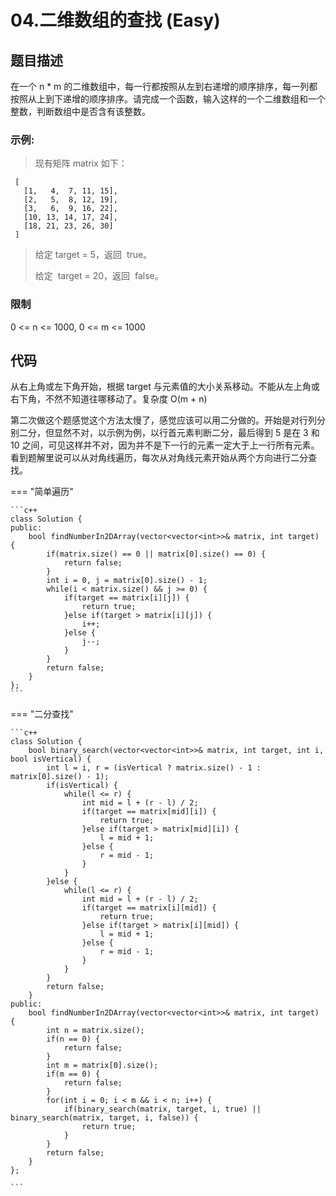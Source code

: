 # 04.二维数组的查找 (Easy)

## 题目描述

在一个 n \* m 的二维数组中，每一行都按照从左到右递增的顺序排序，每一列都按照从上到下递增的顺序排序。请完成一个函数，输入这样的一个二维数组和一个整数，判断数组中是否含有该整数。

### 示例:

> 现有矩阵 matrix 如下：

```
 [
   [1,   4,  7, 11, 15],
   [2,   5,  8, 12, 19],
   [3,   6,  9, 16, 22],
   [10, 13, 14, 17, 24],
   [18, 21, 23, 26, 30]
 ]
```

> 给定 target = 5，返回  true。
>
> 给定  target = 20，返回  false。

### 限制

0 <= n <= 1000, 0 <= m <= 1000

## 代码

从右上角或左下角开始，根据 target 与元素值的大小关系移动。不能从左上角或右下角，不然不知道往哪移动了。复杂度 O(m + n)

第二次做这个题感觉这个方法太慢了，感觉应该可以用二分做的。开始是对行列分别二分，但显然不对，以示例为例，以行首元素判断二分，最后得到 5 是在 3 和 10 之间，可见这样并不对，因为并不是下一行的元素一定大于上一行所有元素。看到题解里说可以从对角线遍历，每次从对角线元素开始从两个方向进行二分查找。

=== "简单遍历"

    ```c++
    class Solution {
    public:
        bool findNumberIn2DArray(vector<vector<int>>& matrix, int target) {
            if(matrix.size() == 0 || matrix[0].size() == 0) {
                return false;
            }
            int i = 0, j = matrix[0].size() - 1;
            while(i < matrix.size() && j >= 0) {
                if(target == matrix[i][j]) {
                    return true;
                }else if(target > matrix[i][j]) {
                    i++;
                }else {
                    j--;
                }
            }
            return false;
        }
    };
    ```
    
=== "二分查找"

    ```c++
    class Solution {
        bool binary_search(vector<vector<int>>& matrix, int target, int i, bool isVertical) {
            int l = i, r = (isVertical ? matrix.size() - 1 : matrix[0].size() - 1);
            if(isVertical) {
                while(l <= r) {
                    int mid = l + (r - l) / 2;
                    if(target == matrix[mid][i]) {
                        return true;
                    }else if(target > matrix[mid][i]) {
                        l = mid + 1;
                    }else {
                        r = mid - 1;
                    }
                }
            }else {
                while(l <= r) {
                    int mid = l + (r - l) / 2;
                    if(target == matrix[i][mid]) {
                        return true;
                    }else if(target > matrix[i][mid]) {
                        l = mid + 1;
                    }else {
                        r = mid - 1;
                    }
                }
            }
            return false;
        }
    public:
        bool findNumberIn2DArray(vector<vector<int>>& matrix, int target) {
            int n = matrix.size();
            if(n == 0) {
                return false;
            }
            int m = matrix[0].size();
            if(m == 0) {
                return false;
            }
            for(int i = 0; i < m && i < n; i++) {
                if(binary_search(matrix, target, i, true) || binary_search(matrix, target, i, false)) {
                    return true;
                }
            }
            return false;
        }
    };
    
    ```
